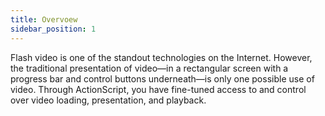 ```yaml
---
title: Overvoew
sidebar_position: 1
---
```


Flash video is one of the standout technologies on the Internet. However, the traditional presentation of video—in a rectangular screen with a progress bar and control buttons underneath—is only one possible use of video. Through ActionScript, you have fine-tuned access to and control over video loading, presentation, and playback.
